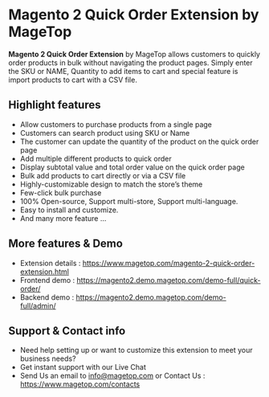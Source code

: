 # Magento 2 Quick Order Extension by MageTop

**Magento 2 Quick Order Extension** by MageTop allows customers to quickly order products in bulk without navigating the product pages. Simply enter the SKU or NAME, Quantity to add items to cart and special feature is import products to cart with a CSV file.

## Highlight features

- Allow customers to purchase products from a single page
- Customers can search product using SKU or Name
- The customer can update the quantity of the product on the quick order page
- Add multiple different products to quick order
- Display subtotal value and total order value on the quick order page
- Bulk add products to cart directly or via a CSV file
- Highly-customizable design to match the store’s theme
- Few-click bulk purchase
- 100% Open-source, Support multi-store, Support multi-language.
- Easy to install and customize.
- And many more feature ...

## More features & Demo

- Extension details : https://www.magetop.com/magento-2-quick-order-extension.html
- Frontend demo : https://magento2.demo.magetop.com/demo-full/quick-order/
- Backend demo : https://magento2.demo.magetop.com/demo-full/admin/

## Support & Contact info

- Need help setting up or want to customize this extension to meet your business needs? 
- Get instant support with our Live Chat
- Send Us an email to info@magetop.com or Contact Us : https://www.magetop.com/contacts

